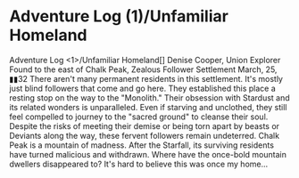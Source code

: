 # Adventure Log (1)/Unfamiliar Homeland

Adventure Log &lt;1&gt;/Unfamiliar Homeland[]
Denise Cooper, Union Explorer
Found to the east of Chalk Peak, Zealous Follower Settlement
March, 25, ▮▮32
There aren't many permanent residents in this settlement. It's mostly just blind followers that come and go here. They established this place a resting stop on the way to the "Monolith." Their obsession with Stardust and its related wonders is unparalleled. Even if starving and unclothed, they still feel compelled to journey to the "sacred ground" to cleanse their soul. Despite the risks of meeting their demise or being torn apart by beasts or Deviants along the way, these fervent followers remain undeterred.
Chalk Peak is a mountain of madness. After the Starfall, its surviving residents have turned malicious and withdrawn. Where have the once-bold mountain dwellers disappeared to? It's hard to believe this was once my home...
